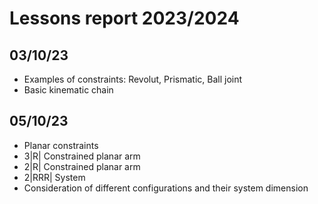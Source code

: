 # Lessons report 2023/2024

## 03/10/23
- Examples of constraints: Revolut, Prismatic, Ball joint
- Basic kinematic chain

## 05/10/23
- Planar constraints
- 3|R| Constrained planar arm
- 2|R| Constrained planar arm
- 2|RRR| System
- Consideration of different configurations and their system dimension
